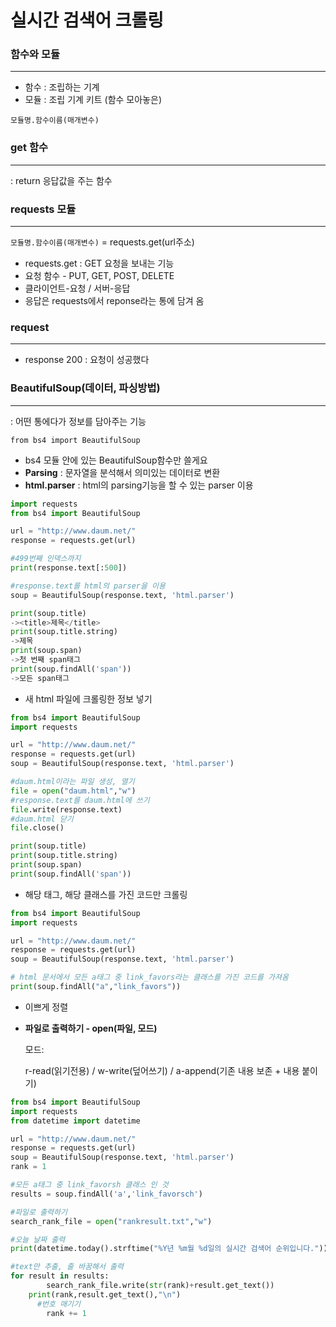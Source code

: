 # 실시간 검색어 크롤링

### 함수와 모듈

---

- 함수 : 조립하는 기계
- 모듈 : 조립 기계 키트 (함수 모아놓은)

`모듈명.함수이름(매개변수)`

### get 함수

---

: return 응답값을 주는 함수

### requests 모듈

---

`모듈명.함수이름(매개변수)` = requests.get(url주소)

- requests.get : GET 요청을 보내는 기능
- 요청 함수 - PUT, GET, POST, DELETE
- 클라이언트-요청 / 서버-응답
- 응답은 requests에서 reponse라는 통에 담겨 옴

### request

---

- response 200 : 요청이 성공했다

### BeautifulSoup(데이터, 파싱방법)

---

: 어떤 통에다가 정보를 담아주는 기능

`from bs4 import BeautifulSoup`

- bs4 모듈 안에 있는 BeautifulSoup함수만 쓸게요
- **Parsing** : 문자열을 분석해서 의미있는 데이터로 변환
- **html.parser** : html의 parsing기능을 할 수 있는 parser 이용

```python
import requests
from bs4 import BeautifulSoup

url = "http://www.daum.net/"
response = requests.get(url)

#499번째 인덱스까지 
print(response.text[:500])

#response.text를 html의 parser을 이용
soup = BeautifulSoup(response.text, 'html.parser')

print(soup.title) 
-><title>제목</title>
print(soup.title.string)
->제목
print(soup.span)
->첫 번째 span태그
print(soup.findAll('span'))
->모든 span태그
```

- 새 html 파일에 크롤링한 정보 넣기

```python
from bs4 import BeautifulSoup
import requests

url = "http://www.daum.net/"
response = requests.get(url)
soup = BeautifulSoup(response.text, 'html.parser')

#daum.html이라는 파일 생성, 열기
file = open("daum.html","w")
#response.text를 daum.html에 쓰기
file.write(response.text)
#daum.html 닫기
file.close()

print(soup.title)
print(soup.title.string)
print(soup.span)
print(soup.findAll('span'))
```

- 해당 태그, 해당 클래스를 가진 코드만 크롤링

```python
from bs4 import BeautifulSoup
import requests

url = "http://www.daum.net/"
response = requests.get(url)
soup = BeautifulSoup(response.text, 'html.parser')

# html 문서에서 모든 a태그 중 link_favors라는 클래스를 가진 코드를 가져옴
print(soup.findAll("a","link_favors"))
```

- 이쁘게 정렬
- **파일로 출력하기 - open(파일, 모드)**
    
    모드:
    
     r-read(읽기전용) / w-write(덮어쓰기) / a-append(기존 내용 보존 + 내용 붙이기)
    

```python
from bs4 import BeautifulSoup
import requests
from datetime import datetime

url = "http://www.daum.net/"
response = requests.get(url)
soup = BeautifulSoup(response.text, 'html.parser')
rank = 1

#모든 a태그 중 link_favorsh 클래스 인 것
results = soup.findAll('a','link_favorsch')

#파일로 출력하기
search_rank_file = open("rankresult.txt","w")

#오늘 날짜 출력
print(datetime.today().strftime("%Y년 %m월 %d일의 실시간 검색어 순위입니다."))

#text만 추출, 줄 바꿈해서 출력
for result in results:
		search_rank_file.write(str(rank)+result.get_text())
    print(rank,result.get_text(),"\n")
	  #번호 매기기
		rank += 1
```